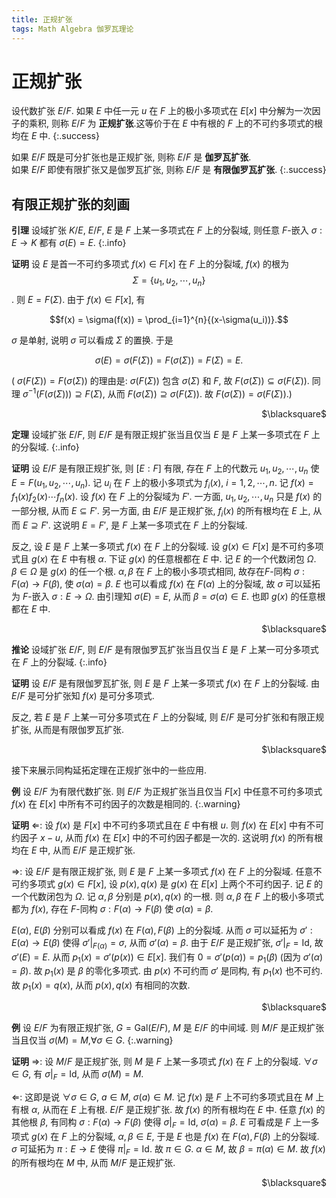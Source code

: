 ```yaml
---
title: 正规扩张
tags: Math Algebra 伽罗瓦理论
---
```


# 正规扩张
设代数扩张 $E/F$. 如果 $E$ 中任一元 $u$ 在 $F$ 上的极小多项式在 $E[x]$ 中分解为一次因子的乘积, 则称 $E/F$ 为 **正规扩张**.这等价于在 $E$ 中有根的 $F$ 上的不可约多项式的根均在 $E$ 中.
{:.success}

如果 $E/F$ 既是可分扩张也是正规扩张, 则称 $E/F$ 是 **伽罗瓦扩张**.  
如果 $E/F$ 即使有限扩张又是伽罗瓦扩张, 则称 $E/F$ 是 **有限伽罗瓦扩张**.
{:.success}
<!--more-->

## 有限正规扩张的刻画
**引理** 设域扩张 $K/E$, $E/F$, $E$ 是 $F$ 上某一多项式在 $F$ 上的分裂域, 则任意 $F$-嵌入 $\sigma: E \rightarrow K$ 都有 $\sigma(E) = E$.
{:.info}

**证明** 设 $E$ 是首一不可约多项式 $f(x) \in F[x]$ 在 $F$ 上的分裂域, $f(x)$ 的根为 $$\Sigma = \{ u_1,u_2,\cdots ,u_n \}$$. 则 $E = F(\Sigma)$. 由于 $f(x) \in F[x]$, 有

$$f(x) = \sigma(f(x)) = \prod_{i=1}^{n}{(x-\sigma(u_i))}.$$

$\sigma$ 是单射, 说明 $\sigma$ 可以看成 $\Sigma$ 的置换. 于是

$$\sigma(E) = \sigma(F(\Sigma)) = F(\sigma(\Sigma)) = F(\Sigma) = E.$$

( $\sigma(F(\Sigma)) = F(\sigma(\Sigma))$ 的理由是: $\sigma(F(\Sigma))$ 包含 $\sigma(\Sigma)$ 和 $F$, 故 $F(\sigma{(\Sigma)}) \subseteq \sigma(F(\Sigma))$. 同理 $\sigma^{-1}(F(\sigma(\Sigma))) \supseteq F(\Sigma)$, 从而 $F(\sigma(\Sigma)) \supseteq \sigma(F(\Sigma))$. 故 $F(\sigma(\Sigma)) = \sigma(F(\Sigma))$.)
<p align="right">$\blacksquare$</p>

**定理** 设域扩张 $E/F$, 则 $E/F$ 是有限正规扩张当且仅当 $E$ 是 $F$ 上某一多项式在 $F$ 上的分裂域.
{:.info}

**证明** 设 $E/F$ 是有限正规扩张, 则 $[E:F]$ 有限, 存在 $F$ 上的代数元 $u_1,u_2,\cdots,u_n$ 使 $E = F(u_1,u_2,\cdots,u_n)$. 记 $u_i$ 在 $F$ 上的极小多项式为 $f_i(x)$, $i = 1,2,\cdots,n$. 记 $f(x) = f_1(x)f_2(x)\cdots f_n(x)$. 设 $f(x)$ 在 $F$ 上的分裂域为 $F'$. 一方面, $u_1,u_2,\cdots ,u_n$ 只是 $f(x)$ 的一部分根, 从而 $E \subseteq F'$. 另一方面, 由 $E/F$ 是正规扩张, $f_i(x)$ 的所有根均在 $E$ 上, 从而 $E \supseteq F'$. 这说明 $E = F'$, 是 $F$ 上某一多项式在 $F$ 上的分裂域.  

反之, 设 $E$ 是 $F$ 上某一多项式 $f(x)$ 在 $F$ 上的分裂域. 设 $g(x) \in F[x]$ 是不可约多项式且 $g(x)$ 在 $E$ 中有根 $\alpha$. 下证 $g(x)$ 的任意根都在 $E$ 中. 记 $E$ 的一个代数闭包 $\Omega$. $\beta \in \Omega$ 是 $g(x)$ 的任一个根. $\alpha,\beta$ 在 $F$ 上的极小多项式相同, 故存在$F$-同构 $\sigma: F(\alpha) \rightarrow F(\beta)$, 使 $\sigma(\alpha) = \beta$. $E$ 也可以看成 $f(x)$ 在 $F(\alpha)$ 上的分裂域, 故 $\sigma$ 可以延拓为 $F$-嵌入 $\sigma: E \rightarrow \Omega$. 由引理知 $\sigma(E) = E$, 从而 $\beta = \sigma(\alpha) \in E$. 也即 $g(x)$ 的任意根都在 $E$ 中.
<p align="right"> $\blacksquare$ </p>

**推论** 设域扩张 $E/F$, 则 $E/F$ 是有限伽罗瓦扩张当且仅当 $E$ 是 $F$ 上某一可分多项式在 $F$ 上的分裂域.
{:.info}

**证明** 设 $E/F$ 是有限伽罗瓦扩张, 则 $E$ 是 $F$ 上某一多项式 $f(x)$ 在 $F$ 上的分裂域. 由 $E/F$ 是可分扩张知 $f(x)$ 是可分多项式.

反之, 若 $E$ 是 $F$ 上某一可分多项式在 $F$ 上的分裂域, 则 $E/F$ 是可分扩张和有限正规扩张, 从而是有限伽罗瓦扩张.
<p align="right">$\blacksquare$</p>

接下来展示同构延拓定理在正规扩张中的一些应用.

**例** 设 $E/F$ 为有限代数扩张. 则 $E/F$ 为正规扩张当且仅当 $F[x]$ 中任意不可约多项式 $f(x)$ 在 $E[x]$ 中所有不可约因子的次数是相同的.
{:.warning}

**证明** $\Leftarrow$: 设 $f(x)$ 是 $F[x]$ 中不可约多项式且在 $E$ 中有根 $u$. 则 $f(x)$ 在 $E[x]$ 中有不可约因子 $x-u$, 从而 $f(x)$ 在 $E[x]$ 中的不可约因子都是一次的. 这说明 $f(x)$ 的所有根均在 $E$ 中, 从而 $E/F$ 是正规扩张.

$\Rightarrow$: 设 $E /F$ 是有限正规扩张, 则 $E$ 是 $F$ 上某一多项式 $f(x)$ 在 $F$ 上的分裂域. 任意不可约多项式 $g(x) \in F[x]$, 设 $p(x),q(x)$ 是 $g(x)$ 在 $E[x]$ 上两个不可约因子. 记 $E$ 的一个代数闭包为 $\Omega$. 记 $\alpha,\beta$ 分别是 $p(x),q(x)$ 的一根. 则 $\alpha,\beta$ 在 $F$ 上的极小多项式都为 $f(x)$, 存在 $F$-同构 $\sigma: F(\alpha) \rightarrow F(\beta)$ 使 $\sigma(\alpha) = \beta$.

$E(\alpha)$, $E(\beta)$ 分别可以看成 $f(x)$ 在 $F(\alpha),F(\beta)$ 上的分裂域. 从而 $\sigma$ 可以延拓为 $\sigma': E(\alpha) \rightarrow E(\beta)$ 使得 $\sigma'|_{F(\alpha)} = \sigma$, 从而 $\sigma'(\alpha) = \beta$. 由于 $E/F$ 是正规扩张, $\sigma'|_F = \mathrm{Id}$, 故 $\sigma'(E) = E$. 从而 $p_1(x) = \sigma'(p(x)) \in E[x]$. 我们有 $0 =\sigma'(p(\alpha)) = p_1(\beta)$ (因为 $\sigma'(\alpha)=\beta$). 故 $p_1(x)$ 是 $\beta$ 的零化多项式. 由 $p(x)$ 不可约而 $\sigma'$ 是同构, 有 $p_1(x)$ 也不可约. 故 $p_1(x) = q(x)$, 从而 $p(x),q(x)$ 有相同的次数.
<p align="right">$\blacksquare$</p>

**例** 设 $E /F$ 为有限正规扩张, $G = \mathrm{Gal}(E/F)$, $M$ 是 $E /F$ 的中间域. 则 $M /F$ 是正规扩张当且仅当 $\sigma(M) = M$,$\forall \sigma \in G$.
{:.warning}

**证明** $\Rightarrow$: 设 $M /F$ 是正规扩张, 则 $M$ 是 $F$ 上某一多项式 $f(x)$ 在 $F$ 上的分裂域. $\forall \sigma \in G$, 有 $\sigma|_F = \mathrm{Id}$, 从而 $\sigma(M) = M$.

$\Leftarrow$: 这即是说 $\forall \sigma \in G$, $a \in M$, $\sigma(a) \in M$. 记 $f(x)$ 是 $F$ 上不可约多项式且在 $M$ 上有根 $\alpha$, 从而在 $E$ 上有根. $E /F$ 是正规扩张. 故 $f(x)$ 的所有根均在 $E$ 中. 任意 $f(x)$ 的其他根 $\beta$, 有同构 $\sigma: F(\alpha) \rightarrow F(\beta)$ 使得 $\sigma|_F = \mathrm{Id}$, $\sigma(\alpha) = \beta$. $E$ 可看成是 $F$ 上一多项式 $g(x)$ 在 $F$ 上的分裂域, $\alpha,\beta \in E$, 于是 $E$ 也是 $f(x)$ 在 $F(\alpha),F(\beta)$ 上的分裂域. $\sigma$ 可延拓为 $\pi: E\rightarrow E$ 使得 $\pi|_F = \mathrm{Id}$. 故 $\pi \in G$. $\alpha \in M$, 故 $\beta = \pi(\alpha) \in M$. 故 $f(x)$ 的所有根均在 $M$ 中, 从而 $M /F$ 是正规扩张.
<p align="right">$\blacksquare$</p>
